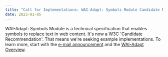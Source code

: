 ```yaml
---
title: "Call for Implementations: WAI-Adapt: Symbols Module Candidate Recommendation"
date: 2023-01-05
---
```


<p>WAI-Adapt: Symbols Module is a technical specification that enables symbols to replace text in web content. It's now a W3C 'Candidate Recommendation'. That means we're seeking example implementations. To learn more, start with the <a href="https://lists.w3.org/Archives/Public/public-wai-announce/2023JanMar/0000.html">e-mail announcement</a> and the <a href="https://w3.org/WAI/adapt/">WAI-Adapt Overview</a>.</p>
